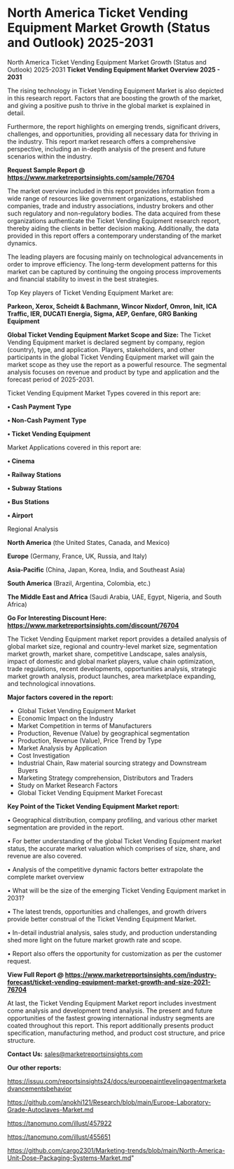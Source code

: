 # North America Ticket Vending Equipment Market Growth (Status and Outlook) 2025-2031
North America Ticket Vending Equipment Market Growth (Status and Outlook) 2025-2031
<Strong> Ticket Vending Equipment Market Overview 2025 - 2031</strong>

The rising technology in Ticket Vending Equipment Market is also depicted in this research report. Factors that are boosting the growth of the market, and giving a positive push to thrive in the global market is explained in detail.

Furthermore, the report highlights on emerging trends, significant drivers, challenges, and opportunities, providing all necessary data for thriving in the industry. This report market research offers a comprehensive perspective, including an in-depth analysis of the present and future scenarios within the industry.

<strong>Request Sample Report @ <a href=https://www.marketreportsinsights.com/sample/76704>https://www.marketreportsinsights.com/sample/76704</a></strong>

The market overview included in this report provides information from a wide range of resources like government organizations, established companies, trade and industry associations, industry brokers and other such regulatory and non-regulatory bodies. The data acquired from these organizations authenticate the Ticket Vending Equipment research report, thereby aiding the clients in better decision making. Additionally, the data provided in this report offers a contemporary understanding of the market dynamics.

The leading players are focusing mainly on technological advancements in order to improve efficiency. The long-term development patterns for this market can be captured by continuing the ongoing process improvements and financial stability to invest in the best strategies.

Top Key players of Ticket Vending Equipment Market are:

<strong>Parkeon, Xerox, Scheidt & Bachmann, Wincor Nixdorf, Omron, Init, ICA Traffic, IER, DUCATI Energia, Sigma, AEP, Genfare, GRG Banking Equipment</strong>

<strong><b>Global Ticket Vending Equipment Market Scope and Size:</b></strong>
The Ticket Vending Equipment market is declared segment by company, region (country), type, and application. Players, stakeholders, and other participants in the global Ticket Vending Equipment market will gain the market scope as they use the report as a powerful resource. The segmental analysis focuses on revenue and product by type and application and the forecast period of 2025-2031.

Ticket Vending Equipment Market Types covered in this report are:

<strong>• Cash Payment Type

• Non-Cash Payment Type

• Ticket Vending Equipment</strong>

Market Applications covered in this report are:

<strong>• Cinema

• Railway Stations

• Subway Stations

• Bus Stations

• Airport</strong> 

Regional Analysis

<strong>North America</strong> (the United States, Canada, and Mexico)

<strong>Europe</strong> (Germany, France, UK, Russia, and Italy)

<strong>Asia-Pacific</strong> (China, Japan, Korea, India, and Southeast Asia)

<strong>South America</strong> (Brazil, Argentina, Colombia, etc.)

<strong>The Middle East and Africa</strong> (Saudi Arabia, UAE, Egypt, Nigeria, and South Africa)

<strong>Go For Interesting Discount Here: <a href=https://www.marketreportsinsights.com/discount/76704>https://www.marketreportsinsights.com/discount/76704</a></strong>

The Ticket Vending Equipment market report provides a detailed analysis of global market size, regional and country-level market size, segmentation market growth, market share, competitive Landscape, sales analysis, impact of domestic and global market players, value chain optimization, trade regulations, recent developments, opportunities analysis, strategic market growth analysis, product launches, area marketplace expanding, and technological innovations.

<strong><b>Major factors covered in the report:</b></strong>
<ul>
  <li>Global Ticket Vending Equipment Market </li>
  <li>Economic Impact on the Industry</li>
  <li>Market Competition in terms of Manufacturers</li>
  <li>Production, Revenue (Value) by geographical segmentation</li>
  <li>Production, Revenue (Value), Price Trend by Type</li>
  <li>Market Analysis by Application</li>
  <li>Cost Investigation</li>
  <li>Industrial Chain, Raw material sourcing strategy and Downstream Buyers</li>
  <li>Marketing Strategy comprehension, Distributors and Traders</li>
  <li>Study on Market Research Factors</li>
  <li>Global Ticket Vending Equipment Market Forecast</li>
</ul>

<strong><b>Key Point of the Ticket Vending Equipment Market report:</b></strong>

• Geographical distribution, company profiling, and various other market segmentation are provided in the report.

• For better understanding of the global Ticket Vending Equipment market status, the accurate market valuation which comprises of size, share, and revenue are also covered.

• Analysis of the competitive dynamic factors better extrapolate the complete market overview

• What will be the size of the emerging Ticket Vending Equipment market in 2031?

• The latest trends, opportunities and challenges, and growth drivers provide better construal of the Ticket Vending Equipment Market.

• In-detail industrial analysis, sales study, and production understanding shed more light on the future market growth rate and scope.

• Report also offers the opportunity for customization as per the customer request.

<strong><b>View Full Report @ <a href=https://www.marketreportsinsights.com/industry-forecast/ticket-vending-equipment-market-growth-and-size-2021-76704>https://www.marketreportsinsights.com/industry-forecast/ticket-vending-equipment-market-growth-and-size-2021-76704</a></b></strong>


At last, the Ticket Vending Equipment Market report includes investment come analysis and development trend analysis. The present and future opportunities of the fastest growing international industry segments are coated throughout this report. This report additionally presents product specification, manufacturing method, and product cost structure, and price structure.

<strong>Contact Us:</strong>
sales@marketreportsinsights.com

<strong>Our other reports:</strong>

<a href=https://issuu.com/reportsinsights24/docs/europepaintlevelingagentmarketadvancementsbehavior>https://issuu.com/reportsinsights24/docs/europepaintlevelingagentmarketadvancementsbehavior</a>

<a href=https://github.com/anokhi121/Research/blob/main/Europe-Laboratory-Grade-Autoclaves-Market.md>https://github.com/anokhi121/Research/blob/main/Europe-Laboratory-Grade-Autoclaves-Market.md</a>

<a href=https://tanomuno.com/illust/457922>https://tanomuno.com/illust/457922</a>

<a href=https://tanomuno.com/illust/455651>https://tanomuno.com/illust/455651</a>

<a href=https://github.com/cargo2301/Marketing-trends/blob/main/North-America-Unit-Dose-Packaging-Systems-Market.md>https://github.com/cargo2301/Marketing-trends/blob/main/North-America-Unit-Dose-Packaging-Systems-Market.md</a>"
